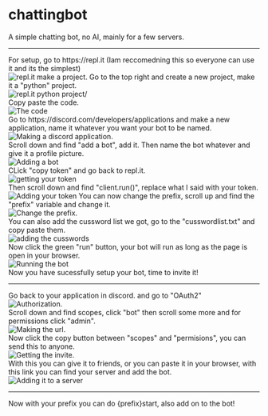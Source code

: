 # chattingbot
A simple chatting bot, no AI, mainly for a few servers.
<hr>
For setup, go to https://repl.it (Iam reccomedning this so everyone can use it and its the simplest) <br/>
<img src="https://cdn.discordapp.com/attachments/705527563547705486/827241425703927849/unknown.png", alt="repl.it make a project."  <br/>
Go to the top right and create a new project, make it a "python" project.<br/>
<img src="https://cdn.discordapp.com/attachments/705527563547705486/827242613584953394/unknown.png", alt="repl.it python project/"> <br/>
Copy paste the code.<br/>
<img src="https://cdn.discordapp.com/attachments/705527563547705486/827243091572293663/unknown.png", alt="The code"> <br/>
Go to https://discord.com/developers/applications and make a new application, name it whatever you want your bot to be named.<br/>
<img src="https://cdn.discordapp.com/attachments/705527563547705486/827243336318320680/unknown.png", alt="Making a discord application."> <br/>
Scroll down and find "add a bot", add it. Then name the bot whatever and give it a profile picture.<br/>
<img src="https://cdn.discordapp.com/attachments/705527563547705486/827243581080207420/unknown.png", alt="Adding a bot"> <br/>
CLick "copy token" and go back to repl.it.<br/>
<img src="https://cdn.discordapp.com/attachments/705527563547705486/827243835892564008/unknown.png", alt="getting your token"> <br/>
Then scroll down and find "client.run()", replace what I said with your token. <br/>
<img src="https://cdn.discordapp.com/attachments/705527563547705486/827244477659873280/unknown.png", alt="Adding your token">
You can now change the prefix, scroll up and find the "prefix" variable and change it. <br/>
<img src="https://cdn.discordapp.com/attachments/705527563547705486/827247991449845850/unknown.png", alt="Change the prefix."> <br/>
You can also add the cussword list we got, go to the "cusswordlist.txt" and copy paste them. <br/>
<img src="https://cdn.discordapp.com/attachments/705527563547705486/827248973630668860/unknown.png", alt="adding the cusswords"> <br/>
Now click the green "run" button, your bot will run as long as the page is open in your browser. <br/>
<img src="https://cdn.discordapp.com/attachments/705527563547705486/827245307355987999/unknown.png", alt="Running the bot"> <br/>
Now you have sucessfully setup your bot, time to invite it!
<hr>
Go back to your application in discord. and go to "OAuth2" <br/>
<img src="https://cdn.discordapp.com/attachments/705527563547705486/827245984722845746/unknown.png", alt="Authorization."> <br/>
Scroll down and find scopes, click "bot" then scroll some more and for permissions click "admin". <br/>
<img src="https://cdn.discordapp.com/attachments/705527563547705486/827246563532341278/unknown.png", alt="Making the url."> <br/>
Now click the copy button between "scopes" and "permisions", you can send this to anyone. <br/>
<img src="https://cdn.discordapp.com/attachments/705527563547705486/827246822220103710/unknown.png", alt="Getting the invite."> <br/>
With this you can give it to friends, or you can paste it in your browser, with this link you can find your server and add the bot. <br/>
<img src="https://cdn.discordapp.com/attachments/705527563547705486/827247354024427590/unknown.png", alt="Adding it to a server"> <br/>
<hr>
Now with your prefix you can do {prefix}start, also add on to the bot!
